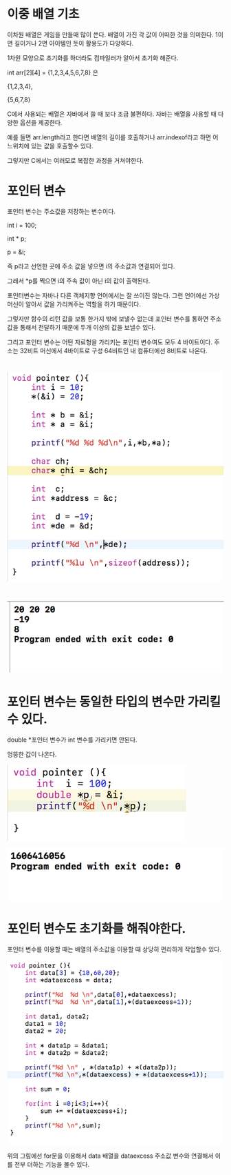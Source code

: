 # 이중 배열 기초

이차원 배열은 게임을 만들때 많이 쓴다. 배열이 가진 각 값이 어떠한 것을 의미한다. 1이면 길이거나 2면 아이템인 듯이 활용도가 다양하다.

1차원 모양으로 초기화를 하더라도 컴파일러가 알아서 초기화 해준다.

int arr\[2\]\[4\] = {1,2,3,4,5,6,7,8} 은

{1,2,3,4},

{5,6,7,8}

C에서 사용되는 배열은 자바에서 쓸 때 보다 조금 불편하다. 자바는 배열을 사용할 때 다양한 옵션을 제공한다.

예를 들면 arr.length라고 한다면 배열의 길이를 호출하거나 arr.indexof라고 하면 어느위치에 있는 값을 호출할수 있다.

그렇지만 C에서는 여러모로 복잡한 과정을 거쳐야한다.

# 포인터 변수

포인터 변수는 주소값을 저장하는 변수이다.

int i = 100;

int \* p;

p = &i;

즉 p라고 선언한 곳에 주소 값을 넣으면 i의 주소값과 연결되어 있다.

그래서 \*p를 찍으면 i의 주속 값이 아닌 i의 값이 출력된다.

포인터변수는 자바나 다른 객체지향 언어에서는 잘 쓰이진 않는다. 그런 언어에선 가상머신이 알아서 값을 가리켜주는 역할을 하기 때문이다.

그렇지만 함수의 리턴 값을 보통 한가지 밖에 보낼수 없는데 포인터 변수를 통하면 주소값을 통해서 전달하기 때문에 두개 이상의 값을 보낼수 있다.

그리고 포인터 변수는 어떤 자료형을 가리키는 포인터 변수여도 모두 4 바이트이다. 주소는 32비트 머신에서 4바이트로 구성 64비트인 내 컴퓨터에선 8비트로 나온다.

# ![](/assets/17-1.png)

# ![](/assets/17-2.png)

# 포인터 변수는 동일한 타입의 변수만 가리킬 수 있다.

double \*포인터 변수가 int 변수를 가리키면 안된다.

엉뚱한 값이 나온다. 

![](/assets/17-3.png)

![](/assets/17-4.png)

# 포인터 변수도 초기화를 해줘야한다. 

포인터 변수를 이용할 때는 배열의 주소값을 이용할 때 상당히 편리하게 작업할수 있다. 

![](/assets/17-5.png)

위의 그림에선 for문을 이용해서 data 배열을 dataexcess 주소값 변수와 연결해서 이를 전부 더하는 기능을 볼수 있다.


